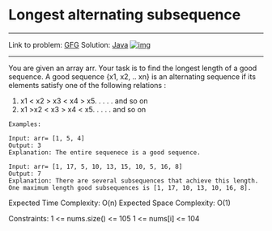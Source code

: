 # Longest alternating subsequence

---

Link to problem: [GFG](https://www.geeksforgeeks.org/problems/longest-alternating-subsequence5951/1)
Solution: [Java](./Solution.java)
[![img](https://img.youtube.com/vi/dERu3JMbyws/0.jpg)](https://www.youtube.com/watch?v=dERu3JMbyws)

---

You are given an array arr. Your task is to find the longest length of a good sequence. A good sequence {x1, x2, .. xn} is an alternating sequence if its elements satisfy one of the following relations :

1.  x1 < x2 > x3 < x4 > x5. . . . . and so on
2.  x1 >x2 < x3 > x4 < x5. . . . . and so on

```
Examples:

Input: arr= [1, 5, 4]
Output: 3
Explanation: The entire sequenece is a good sequence.

Input: arr= [1, 17, 5, 10, 13, 15, 10, 5, 16, 8]
Output: 7
Explanation: There are several subsequences that achieve this length. 
One maximum length good subsequences is [1, 17, 10, 13, 10, 16, 8].
```

Expected Time Complexity: O(n)
Expected Space Complexity: O(1)

Constraints:
1 <= nums.size() <= 105 
1 <= nums[i] <= 104 
